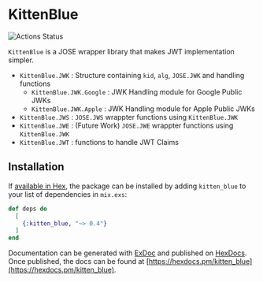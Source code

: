 # KittenBlue

![Actions Status](https://github.com/ritou/elixir-kitten-blue/actions/workflows/ci.yml/badge.svg)

`KittenBlue` is a JOSE wrapper library that makes JWT implementation simpler.

* `KittenBlue.JWK` : Structure containing `kid`, `alg`, `JOSE.JWK` and handling functions
  * `KittenBlue.JWK.Google` : JWK Handling module for Google Public JWKs
  * `KittenBlue.JWK.Apple` : JWK Handling module for Apple Public JWKs
* `KittenBlue.JWS` : `JOSE.JWS` wrappter functions using `KittenBlue.JWK`
* `KittenBlue.JWE` : (Future Work) `JOSE.JWE` wrappter functions using `KittenBlue.JWK`
* `KittenBlue.JWT` : functions to handle JWT Claims

## Installation

If [available in Hex](https://hex.pm/docs/publish), the package can be installed
by adding `kitten_blue` to your list of dependencies in `mix.exs`:

```elixir
def deps do
  [
    {:kitten_blue, "~> 0.4"}
  ]
end
```

Documentation can be generated with [ExDoc](https://github.com/elixir-lang/ex_doc)
and published on [HexDocs](https://hexdocs.pm). Once published, the docs can
be found at [https://hexdocs.pm/kitten_blue](https://hexdocs.pm/kitten_blue).

